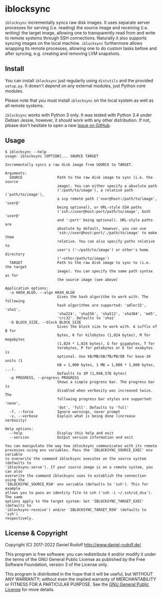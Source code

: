 iblocksync
==========

`iblocksync` incrementally syncs raw disk images. It uses separate server processes for serving (i.e. reading) the source image and receiving (i.e. writing) the target image, allowing one to transparently read from and write to remote systems through SSH connections. Naturally it also supports syncing images on the local machine. `iblocksync` furthermore allows wrapping its remote processes, allowing one to do custom tasks before and after syncing, e.g. creating and removing LVM snapshots.

Install
-------

You can install `iblocksync` just regularily using `distutils` and the provided `setup.py`. It doesn't depend on any external modules, just Python core modules.

Please note that you must install `iblocksync` on the local system as well as all remote systems.

`iblocksync` works with Python 3 only. It was tested with Python 3.4 under Debian Jessie, however, it *should* work with any other distribution. If not, please don't hesitate to open a new [Issue on GitHub](https://github.com/PhrozenByte/iblocksync/issues).

Usage
-----

```
$ iblocksync --help
usage: iblocksync [OPTION]... SOURCE TARGET

Incrementally syncs a raw disk image from SOURCE to TARGET.

Arguments:
  SOURCE                Path to the raw disk image to sync (i.e. the source
                        image). You can either specify a absolute path
                        ('/path/to/image'), a relative path ('path/to/image'),
                        a scp remote path ('user@host:/path/to/image', 'user@'
                        being optional), or URL-style SSH paths
                        ('ssh://user@host:port/path/to/image', both 'user@'
                        and ':port' being optional). URL-style paths are
                        absolute by default, however, you can use
                        'ssh://user@host:port/./path/to/image' to make them
                        relative. You can also specify paths relative to
                        user's ('~/path/to/image') or other's home directory
                        ('~other/path/to/image')
  TARGET                Path to the raw disk image to sync to (i.e. the target
                        image). You can specify the same path syntax as for
                        the source image (see above)

Application options:
  -a HASH_ALGO, --algo HASH_ALGO
                        Gives the hash algorithm to work with. The following
                        hash algorithms are supported: 'adler32', 'sha1',
                        'sha224', 'sha256', 'sha512', 'sha384', 'md5',
                        'crc32'. Defaults to 'sha1'
  -b BLOCK_SIZE, --block BLOCK_SIZE
                        Gives the block size to work with. A suffix of B for
                        bytes, K for kilobytes (1,024 bytes), M for megabytes
                        (1,024 * 1,024 bytes), G for gigabytes, T for
                        terabytes, P for petabytes or E for exabytes is
                        optional. Use kB/MB/GB/TB/PB/EB for base-10 units (1
                        kB = 1,000 bytes, 1 MB = 1,000 * 1,000 bytes, ...).
                        Defaults to 1M (1,048,576 bytes)
  -p PROGRESS, --progress PROGRESS
                        Shows a simple progress bar. The progress bar is
                        disabled when verbosity was increased twice. The
                        following progress bar styles are supported: 'none',
                        'dot', 'full'. Defaults to 'full'
  -f, --force           Ignore warnings, never prompt
  -v, --verbose         Explain what is being done (increase verbosity)

Help options:
  --help                Display this help and exit
  --version             Output version information and exit

You can manipulate the way how iblocksync communicates with its remote
processes using env variables. Pass the 'IBLOCKSYNC_SOURCE_EXEC' env variable
to overwrite the command iblocksync executes on the source system (defaults to
'iblocksync-serve'). If your source image is on a remote system, you can also
overwrite the command iblocksync uses to establish the connection using the
'IBLOCKSYNC_SOURCE_RSH' env variable (defaults to 'ssh'). This for example
allows you to pass an identity file to ssh ('ssh -i ~/.ssh/id_dsa'). The same
options apply to the target system: Set 'IBLOCKSYNC_TARGET_EXEC' (defaults to
'iblocksync-receive') and/or 'IBLOCKSYNC_TARGET_RSH' (defaults to 'ssh')
respectively.
```

License & Copyright
-------------------

Copyright (C) 2017-2022  Daniel Rudolf <http://www.daniel-rudolf.de/>

This program is free software: you can redistribute it and/or modify it under the terms of the GNU General Public License as published by the Free Software Foundation, version 3 of the License only.

This program is distributed in the hope that it will be useful, but WITHOUT ANY WARRANTY; without even the implied warranty of MERCHANTABILITY or FITNESS FOR A PARTICULAR PURPOSE.  See the [GNU General Public License](LICENSE) for more details.
